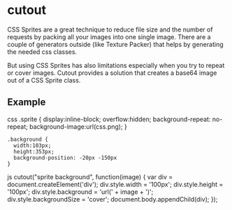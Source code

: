 # cutout
CSS Sprites are a great technique to reduce file size and the number of requests by packing all your images into one single image.
There are a couple of generators outside (like Texture Packer) that helps by generating the needed css classes.

But using CSS Sprites has also limitations especially when you try to repeat or cover images. 
Cutout provides a solution that creates a base64 image out of a CSS Sprite class.

## Example
css 
	.sprite {
	  display:inline-block;
	  overflow:hidden;
	  background-repeat: no-repeat;
	  background-image:url(css.png);
	}
	 
	.background {
	  width:103px;
	  height:353px;
	  background-position: -20px -150px
	}

js
	cutout("sprite background", function(image) {
		var div = document.createElement('div');
		div.style.width = '100px';
		div.style.height = '100px';
		div.style.background = 'url(' + image + ')';
		div.style.backgroundSize = 'cover'; 
		document.body.appendChild(div);
	});

